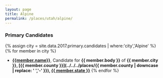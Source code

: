 ```yaml
---
layout: page
title: Alpine
permalink: /places/utah/alpine/
---
```


### Primary Candidates
{% assign city = site.data.2017.primary.candidates | where:'city','Alpine' %}
{% for member in city  %}
- <strong>[{{member.name}}](../../../people/{{member.id}})</strong>, Candidate for <strong>{{ member.body }}</strong> of <strong>{{ member.city }}, [{{ member.county }}](../../../places/{{ member.county | downcase | replace: ' ','-' }}), [{{ member.state }}](../../../places)</strong>
{% endfor %}
